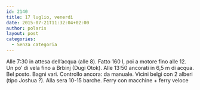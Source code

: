 ```yaml
---
id: 2140
title: 17 luglio, venerdì
date: 2015-07-21T11:32:04+02:00
author: polaris
layout: post
categories:
  - Senza categoria
---
```

Alle 7:30 in attesa dell&#8217;acqua (alle 8). Fatto 160 l, poi a motore fino alle 12. Un po&#8217; di vela fino a Brbinj (Dugi Otok). Alle 13:50 ancorati in 6,5 m di acqua. Bel posto. Bagni vari. Controllo ancora: da manuale. Vicini belgi con 2 alberi (tipo Joshua ?). Alla sera 10-15 barche. Ferry con macchine + ferry veloce